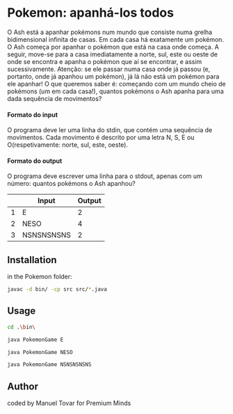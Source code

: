 # Pokemon: apanhá-los todos

O Ash está a apanhar pokémons num mundo que consiste numa grelha bidimensional infinita de casas. Em cada casa há exatamente um pokémon. O Ash começa por apanhar o pokémon que está na casa onde começa. A seguir, move-se para a casa imediatamente a norte, sul, este ou oeste de onde se encontra e apanha o pokémon que aí se encontrar, e assim sucessivamente. Atenção: se ele passar numa casa onde já passou (e, portanto, onde já apanhou um pokémon), já lá não está um pokémon para ele apanhar! O que queremos saber é: começando com um mundo cheio de pokémons (um em cada casa!), quantos pokémons o Ash apanha para uma dada sequência de movimentos?

#### Formato do input
O programa deve ler uma linha do stdin, que contém uma sequência de movimentos. Cada movimento é descrito por uma letra N, S, E ou O(respetivamente: norte, sul, este, oeste).

#### Formato do output
O programa deve escrever uma linha para o stdout, apenas com um número: quantos pokémons o Ash apanhou?

|   	| Input      	| Output 	|
|---	|------------	|--------	|
| 1 	| E          	| 2      	|
| 2 	| NESO       	| 4      	|
| 3 	| NSNSNSNSNS 	| 2      	|

## Installation
in the Pokemon folder:
```bash
javac -d bin/ -cp src src/*.java
```

## Usage

```bash
cd .\bin\
```

```bash
java PokemonGame E
```

```bash
java PokemonGame NESO
```

```bash
java PokemonGame NSNSNSNSNS
```


## Author
coded by Manuel Tovar for Premium Minds